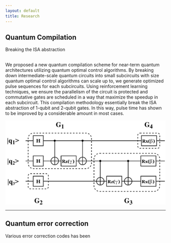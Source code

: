 ```yaml
---
layout: default
title: Research
---
```


[qcompilation]:../assets/img/qcompilation.jpg

Quantum Compilation
-------------------
<p id="secondary_title"> Breaking the ISA abstraction </p> <br>
We proposed a new quantum compilation scheme for near-term quantum architectures utilizing quantum optimal control algorithms. By breaking down intermediate-scale quantum circuits into small subcircuits with size quantum optimal control algorithms can scale up to, we generate optimized pulse sequences for each subcircuits. Using reinforcement learning techniques, we ensure the parallelism of the circuit is protected and commutative gates are scheduled in a way that maximize the speedup in each subcircuit. This compilation methodology essentially break the ISA abstraction of 1-qubit and 2-qubit gates. In this way, pulse time has shown to be improved by a considerable amount in most cases.

![qcompilation]

* * *

Quantum error correction
------------------------
Various error correction codes has been 
